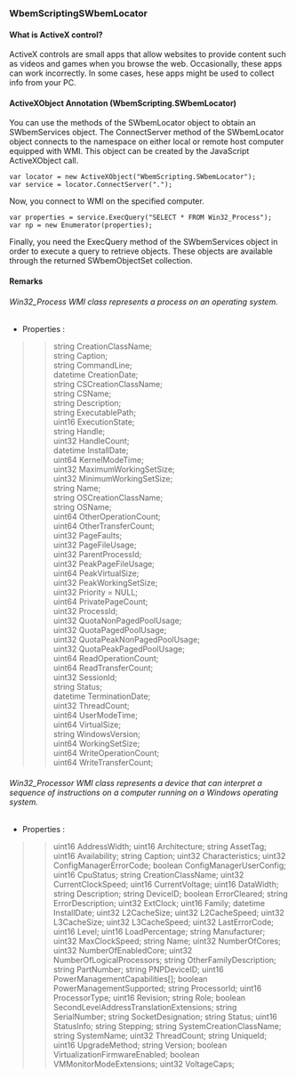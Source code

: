 ### WbemScriptingSWbemLocator
#### What is ActiveX control?
ActiveX controls are small apps that allow websites to provide content such as videos and games when you browse the web. Occasionally, these apps can work incorrectly. In some cases, hese apps might be used to collect info from your PC. 

#### ActiveXObject Annotation (WbemScripting.SWbemLocator)
You can use the methods of the SWbemLocator object to obtain an SWbemServices object. The ConnectServer method of the SWbemLocator object connects to the namespace on either local or remote host computer equipped with WMI. This object can be created by the JavaScript ActiveXObject call.
   
    var locator = new ActiveXObject("WbemScripting.SWbemLocator");
	var service = locator.ConnectServer(".");
   
Now,  you connect to WMI on the specified computer.
   
    var properties = service.ExecQuery("SELECT * FROM Win32_Process");
	var np = new Enumerator(properties);
   
Finally, you need the ExecQuery method of the SWbemServices object in order to execute a query to retrieve objects. These objects are available through the returned SWbemObjectSet collection.

#### Remarks
###### Win32_Process WMI class represents a process on an operating system.
- Properties :
>> string   CreationClassName;<br/>
>> string   Caption;<br/>
>> string   CommandLine;<br/>
>> datetime CreationDate;<br/>
>>string   CSCreationClassName;<br/>
>>string   CSName;<br/>
>>string   Description;<br/>
>>string   ExecutablePath;<br/>
>>uint16   ExecutionState;<br/>
>>string   Handle;<br/>
>>uint32   HandleCount;<br/>
>>datetime InstallDate;<br/>
>>uint64   KernelModeTime;<br/>
>>uint32   MaximumWorkingSetSize;<br/>
>>uint32   MinimumWorkingSetSize;<br/>
>>string   Name;<br/>
>>string   OSCreationClassName;<br/>
>>string   OSName;<br/>
>>uint64   OtherOperationCount;<br/>
>>uint64   OtherTransferCount;<br/>
>>uint32   PageFaults;<br/>
>>uint32   PageFileUsage;<br/>
>>uint32   ParentProcessId;<br/>
>>uint32   PeakPageFileUsage;<br/>
>>uint64   PeakVirtualSize;<br/>
>>uint32   PeakWorkingSetSize;<br/>
>>uint32   Priority = NULL;<br/>
>>uint64   PrivatePageCount;<br/>
>>uint32   ProcessId;<br/>
>>uint32   QuotaNonPagedPoolUsage;<br/>
>>uint32   QuotaPagedPoolUsage;<br/>
>>uint32   QuotaPeakNonPagedPoolUsage;<br/>
>>uint32   QuotaPeakPagedPoolUsage;<br/>
>>uint64   ReadOperationCount;<br/>
>>uint64   ReadTransferCount;<br/>
>>uint32   SessionId;<br/>
>>string   Status;<br/>
>>datetime TerminationDate;<br/>
>>uint32   ThreadCount;<br/>
>>uint64   UserModeTime;<br/>
>>uint64   VirtualSize;<br/>
>>string   WindowsVersion;<br/>
>>uint64   WorkingSetSize;<br/>
>>uint64   WriteOperationCount;<br/>
>>uint64   WriteTransferCount;<br/>

###### Win32_Processor WMI class represents a device that can interpret a sequence of instructions on a computer running on a Windows operating system.
- Properties :
>>uint16   AddressWidth;
>>uint16   Architecture;
>>string   AssetTag;
>>uint16   Availability;
>>string   Caption;
>>uint32   Characteristics;
>>uint32   ConfigManagerErrorCode;
>>boolean  ConfigManagerUserConfig;
>>uint16   CpuStatus;
>>string   CreationClassName;
>>uint32   CurrentClockSpeed;
>>uint16   CurrentVoltage;
>>uint16   DataWidth;
>>string   Description;
>>string   DeviceID;
>>boolean  ErrorCleared;
>>string   ErrorDescription;
>>uint32   ExtClock;
>>uint16   Family;
>>datetime InstallDate;
>>uint32   L2CacheSize;
>>uint32   L2CacheSpeed;
>>uint32   L3CacheSize;
>>uint32   L3CacheSpeed;
>>uint32   LastErrorCode;
>>uint16   Level;
>>uint16   LoadPercentage;
>>string   Manufacturer;
>>uint32   MaxClockSpeed;
>>string   Name;
>>uint32   NumberOfCores;
>>uint32   NumberOfEnabledCore;
>>uint32   NumberOfLogicalProcessors;
>>string   OtherFamilyDescription;
>>string   PartNumber;
>>string   PNPDeviceID;
>>uint16   PowerManagementCapabilities[];
>>boolean  PowerManagementSupported;
>>string   ProcessorId;
>>uint16   ProcessorType;
>>uint16   Revision;
>>string   Role;
>>boolean  SecondLevelAddressTranslationExtensions;
>>string   SerialNumber;
>>string   SocketDesignation;
>>string   Status;
>>uint16   StatusInfo;
>>string   Stepping;
>>string   SystemCreationClassName;
>>string   SystemName;
>>uint32   ThreadCount;
>>string   UniqueId;
>>uint16   UpgradeMethod;
>>string   Version;
>>boolean  VirtualizationFirmwareEnabled;
>>boolean  VMMonitorModeExtensions;
>>uint32   VoltageCaps;